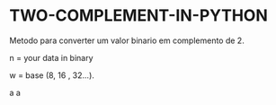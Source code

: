 # TWO-COMPLEMENT-IN-PYTHON
Metodo para converter um valor binario em complemento de 2.

n = your data in binary

w = base (8, 16 , 32...).

a
a
